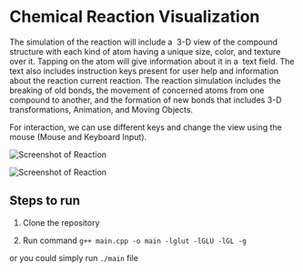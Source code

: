 # Chemical Reaction Visualization

The simulation of the reaction will include a ​ 3-D view​ of the compound structure with each kind of atom having a unique size, color​, and texture over it. Tapping on the atom will give information about it in a ​ text field. The
text also includes instruction keys present for user help and information about the reaction current reaction.
The reaction simulation includes the breaking of old bonds, the movement of concerned atoms from one compound to another, and the formation of new bonds that includes 3-D transformations, Animation, and Moving Objects.

For interaction, we can use different keys and change the view using the mouse (Mouse and​ Keyboard Input​).


![Screenshot of Reaction](Ahttps://github.com/jhalak27/Chemical-reaction-visualization/blob/main/screenshots/reaction-eg2.png)

![Screenshot of Reaction](Ahttps://github.com/jhalak27/Chemical-reaction-visualization/blob/main/screenshots/reaction-eg1.png)

## Steps to run

1. Clone the repository

2. Run command
   `g++ main.cpp -o main -lglut -lGLU -lGL -g`

or you could simply run `./main` file
